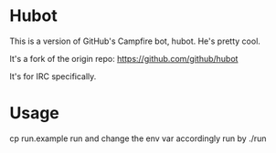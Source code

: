 # Hubot

This is a version of GitHub's Campfire bot, hubot. He's pretty cool.

It's a fork of the origin repo: https://github.com/github/hubot

It's for IRC specifically.

# Usage

cp run.example run
and change the env var accordingly
run by ./run
